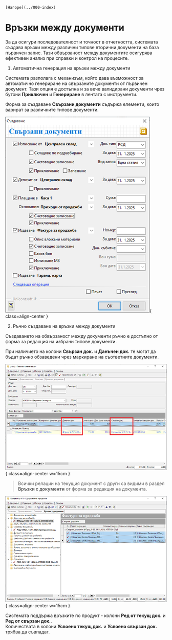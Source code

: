 ```{only} html
[Нагоре](../000-index)
```

# Връзки между документи

За да осигури последователност и точност в отчетността, системата създава връзки между различни типове вторични документи на база първичен запис. Тази обвързаност между документите осигурява ефективен анализ при справки и контрол на процесите.   

1) Автоматична генерация на връзки между документи   

Системата разполага с механизъм, който дава възможност за автоматично генериране на свързаните документи от първичен документ. Тази опция е достъпна и за вече валидирани документи чрез бутони **Приключен** и **Генериране** в лентата с инструменти.  

Форма за създаване **Свързани документи** съдържа елементи, които варират за различните типове документи.  

![](902-row-crosses1.png){ class=align-center }

2) Ръчно създаване на връзки между документи  

Създаването на обвързаност между документи ръчно е достъпно от форма за редакция на избрани типове документи.  

При наличието на колони **Свързан док.** и **Данъчен док.** те могат да бъдат ръчно обзаведени чрез маркиране на съответните документи.  

![](902-row-crosses2.png){ class=align-center w=15cm }

> Всички релации на текущия документ с други са видими в раздел **Връзки с документи** от форма за редакция на документа.  

![](902-row-crosses3.png){ class=align-center w=15cm }

Системата поддържа връзките по продукт - колони **Ред от текущ док.** и **Ред от свързан док.**.  
Количествата в колони **Усвоено текущ док.** и **Усвоено свързан док.** трябва да съвпадат.
